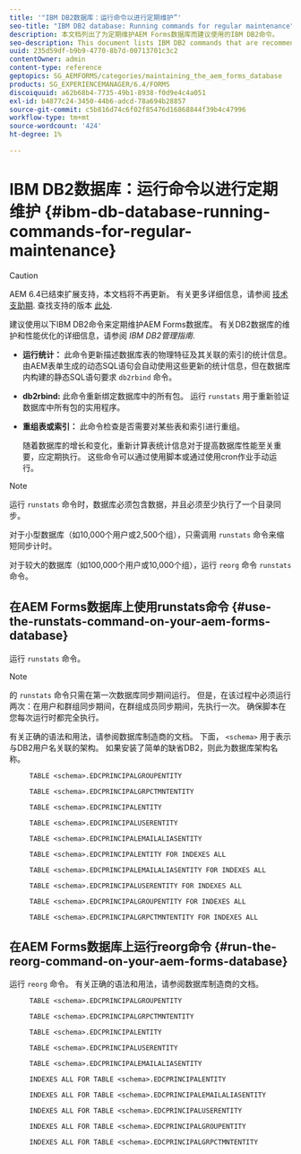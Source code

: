 ```yaml
---
title: '"IBM DB2数据库：运行命令以进行定期维护”'
seo-title: "IBM DB2 database: Running commands for regular maintenance"
description: 本文档列出了为定期维护AEM Forms数据库而建议使用的IBM DB2命令。
seo-description: This document lists IBM DB2 commands that are recommended for regular maintenance of your AEM forms database.
uuid: 235d59df-b9b9-4770-8b7d-00713701c3c2
contentOwner: admin
content-type: reference
geptopics: SG_AEMFORMS/categories/maintaining_the_aem_forms_database
products: SG_EXPERIENCEMANAGER/6.4/FORMS
discoiquuid: a62b68b4-7735-49b1-8938-f0d9e4c4a051
exl-id: b4877c24-3450-44b6-adcd-78a694b28857
source-git-commit: c5b816d74c6f02f85476d16868844f39b4c47996
workflow-type: tm+mt
source-wordcount: '424'
ht-degree: 1%

---
```


# IBM DB2数据库：运行命令以进行定期维护 {#ibm-db-database-running-commands-for-regular-maintenance}

>[!CAUTION]
>
>AEM 6.4已结束扩展支持，本文档将不再更新。 有关更多详细信息，请参阅 [技术支助期](https://helpx.adobe.com/cn/support/programs/eol-matrix.html). 查找支持的版本 [此处](https://experienceleague.adobe.com/docs/).

建议使用以下IBM DB2命令来定期维护AEM Forms数据库。 有关DB2数据库的维护和性能优化的详细信息，请参阅 *IBM DB2管理指南*.

* **运行统计：** 此命令更新描述数据库表的物理特征及其关联的索引的统计信息。 由AEM表单生成的动态SQL语句会自动使用这些更新的统计信息，但在数据库内构建的静态SQL语句要求 `db2rbind` 命令。
* **db2rbind:** 此命令重新绑定数据库中的所有包。 运行 `runstats` 用于重新验证数据库中所有包的实用程序。
* **重组表或索引：** 此命令检查是否需要对某些表和索引进行重组。

   随着数据库的增长和变化，重新计算表统计信息对于提高数据库性能至关重要，应定期执行。 这些命令可以通过使用脚本或通过使用cron作业手动运行。

>[!NOTE]
>
>运行 `runstats` 命令时，数据库必须包含数据，并且必须至少执行了一个目录同步。

对于小型数据库（如10,000个用户或2,500个组），只需调用 `runstats` 命令来缩短同步计时。

对于较大的数据库（如100,000个用户或10,000个组），运行 `reorg` 命令 `runstats` 命令。

## 在AEM Forms数据库上使用runstats命令 {#use-the-runstats-command-on-your-aem-forms-database}

运行 `runstats` 命令。

>[!NOTE]
>
>的 `runstats` 命令只需在第一次数据库同步期间运行。 但是，在该过程中必须运行两次：在用户和群组同步期间，在群组成员同步期间，先执行一次。 确保脚本在您每次运行时都完全执行。

有关正确的语法和用法，请参阅数据库制造商的文档。 下面， `<schema>` 用于表示与DB2用户名关联的架构。 如果安装了简单的缺省DB2，则此为数据库架构名称。

```as3
     TABLE <schema>.EDCPRINCIPALGROUPENTITY 
  
     TABLE <schema>.EDCPRINCIPALGRPCTMNTENTITY 
  
     TABLE <schema>.EDCPRINCIPALENTITY 
  
     TABLE <schema>.EDCPRINCIPALUSERENTITY 
  
     TABLE <schema>.EDCPRINCIPALEMAILALIASENTITY 
  
     TABLE <schema>.EDCPRINCIPALENTITY FOR INDEXES ALL 
  
     TABLE <schema>.EDCPRINCIPALEMAILALIASENTITY FOR INDEXES ALL 
  
     TABLE <schema>.EDCPRINCIPALUSERENTITY FOR INDEXES ALL 
  
     TABLE <schema>.EDCPRINCIPALGROUPENTITY FOR INDEXES ALL 
  
     TABLE <schema>.EDCPRINCIPALGRPCTMNTENTITY FOR INDEXES ALL
```

## 在AEM Forms数据库上运行reorg命令 {#run-the-reorg-command-on-your-aem-forms-database}

运行 `reorg` 命令。 有关正确的语法和用法，请参阅数据库制造商的文档。

```as3
     TABLE <schema>.EDCPRINCIPALGROUPENTITY 
  
     TABLE <schema>.EDCPRINCIPALGRPCTMNTENTITY 
  
     TABLE <schema>.EDCPRINCIPALENTITY 
  
     TABLE <schema>.EDCPRINCIPALUSERENTITY 
  
     TABLE <schema>.EDCPRINCIPALEMAILALIASENTITY 
  
     INDEXES ALL FOR TABLE <schema>.EDCPRINCIPALENTITY 
  
     INDEXES ALL FOR TABLE <schema>.EDCPRINCIPALEMAILALIASENTITY 
  
     INDEXES ALL FOR TABLE <schema>.EDCPRINCIPALUSERENTITY 
  
     INDEXES ALL FOR TABLE <schema>.EDCPRINCIPALGROUPENTITY 
  
     INDEXES ALL FOR TABLE <schema>.EDCPRINCIPALGRPCTMNTENTITY
```
